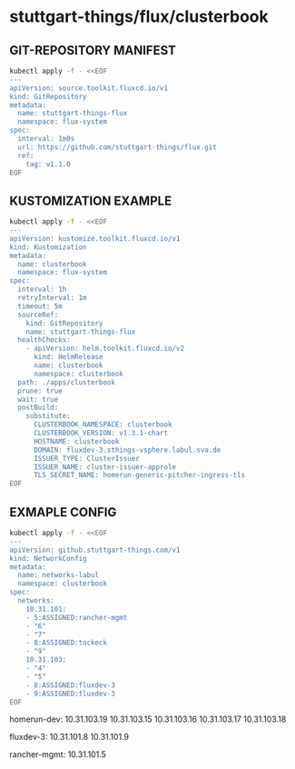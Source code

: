 # stuttgart-things/flux/clusterbook

## GIT-REPOSITORY MANIFEST

```bash
kubectl apply -f - <<EOF
---
apiVersion: source.toolkit.fluxcd.io/v1
kind: GitRepository
metadata:
  name: stuttgart-things-flux
  namespace: flux-system
spec:
  interval: 1m0s
  url: https://github.com/stuttgart-things/flux.git
  ref:
    tag: v1.1.0
EOF
```

## KUSTOMIZATION EXAMPLE

```bash
kubectl apply -f - <<EOF
---
apiVersion: kustomize.toolkit.fluxcd.io/v1
kind: Kustomization
metadata:
  name: clusterbook
  namespace: flux-system
spec:
  interval: 1h
  retryInterval: 1m
  timeout: 5m
  sourceRef:
    kind: GitRepository
    name: stuttgart-things-flux
  healthChecks:
    - apiVersion: helm.toolkit.fluxcd.io/v2
      kind: HelmRelease
      name: clusterbook
      namespace: clusterbook
  path: ./apps/clusterbook
  prune: true
  wait: true
  postBuild:
    substitute:
      CLUSTERBOOK_NAMESPACE: clusterbook
      CLUSTERBOOK_VERSION: v1.3.1-chart
      HOSTNAME: clusterbook
      DOMAIN: fluxdev-3.sthings-vsphere.labul.sva.de
      ISSUER_TYPE: ClusterIssuer
      ISSUER_NAME: cluster-issuer-approle
      TLS_SECRET_NAME: homerun-generic-pitcher-ingress-tls
EOF
```

## EXMAPLE CONFIG

```bash
kubectl apply -f - <<EOF
---
apiVersion: github.stuttgart-things.com/v1
kind: NetworkConfig
metadata:
  name: networks-labul
  namespace: clusterbook
spec:
  networks:
    10.31.101:
    - 5:ASSIGNED:rancher-mgmt
    - "6"
    - "7"
    - 8:ASSIGNED:tockeck
    - "9"
    10.31.103:
    - "4"
    - "5"
    - 8:ASSIGNED:fluxdev-3
    - 9:ASSIGNED:fluxdev-3
EOF
```

homerun-dev:
10.31.103.19
10.31.103.15
10.31.103.16
10.31.103.17
10.31.103.18

fluxdev-3:
10.31.101.8
10.31.101.9

rancher-mgmt:
10.31.101.5